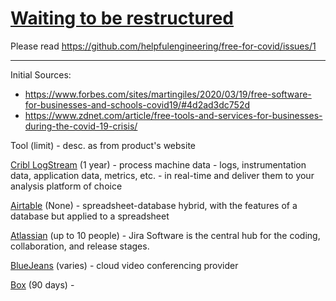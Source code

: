 # [Waiting to be restructured](https://github.com/helpfulengineering/free-for-covid/issues/1)
Please read https://github.com/helpfulengineering/free-for-covid/issues/1

***

Initial Sources:
- https://www.forbes.com/sites/martingiles/2020/03/19/free-software-for-businesses-and-schools-covid19/#4d2ad3dc752d
- https://www.zdnet.com/article/free-tools-and-services-for-businesses-during-the-covid-19-crisis/

Tool (limit) - desc. as from product's website

[Cribl LogStream](https://cribl.io/blog/cribl-logstream-free-for-government-healthcare-covid-19-responders/) (1 year) - process machine data - logs, instrumentation data, application data, metrics, etc. - in real-time and deliver them to your analysis platform of choice

[Airtable](https://blog.airtable.com/airtables-support-for-covid-19-response-efforts/) (None) - spreadsheet-database hybrid, with the features of a database but applied to a spreadsheet

[Atlassian](https://www.atlassian.com/blog/announcements/atlassian-cloud-remote-friendly-tools-free-small-teams) (up to 10 people) - Jira Software is the central hub for the coding, collaboration, and release stages. 

[BlueJeans](https://www.bluejeans.com/blog/bluejeans-statement-how-we-are-helping-customers-during-coronavirus-outbreak) (varies) - cloud video conferencing provider

[Box](https://t.co/Q3kJTvJcne?amp=1) (90 days) - 
